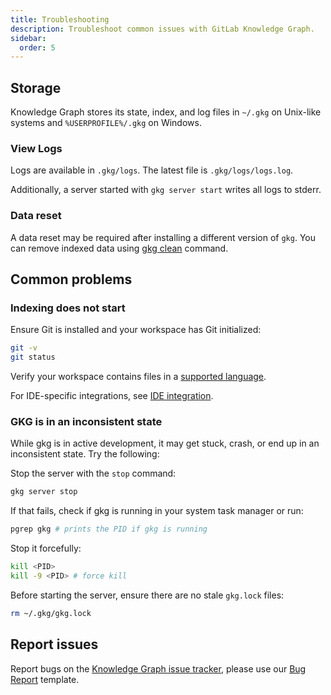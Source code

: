 ```yaml
---
title: Troubleshooting
description: Troubleshoot common issues with GitLab Knowledge Graph.
sidebar:
  order: 5
---
```


## Storage

Knowledge Graph stores its state, index, and log files in `~/.gkg` on Unix-like systems and `%USERPROFILE%/.gkg` on Windows.

### View Logs

Logs are available in `.gkg/logs`. The latest file is `.gkg/logs/logs.log`.

Additionally, a server started with `gkg server start` writes all logs to stderr.

### Data reset

A data reset may be required after installing a different version of `gkg`. You can remove indexed data using
[gkg clean](/cli/clean) command.

## Common problems

### Indexing does not start

Ensure Git is installed and your workspace has Git initialized:

```bash
git -v
git status
```

Verify your workspace contains files in a [supported language](/languages/overview).

For IDE-specific integrations, see [IDE integration](/getting-started/ide-integration).

### GKG is in an inconsistent state

While gkg is in active development, it may get stuck, crash, or end up in an inconsistent state. Try the following:

Stop the server with the `stop` command:

```bash
gkg server stop
```

If that fails, check if gkg is running in your system task manager or run:

```bash
pgrep gkg # prints the PID if gkg is running
```

Stop it forcefully:

```bash
kill <PID>
kill -9 <PID> # force kill
```

Before starting the server, ensure there are no stale `gkg.lock` files:

```bash
rm ~/.gkg/gkg.lock
```

## Report issues

Report bugs on the [Knowledge Graph issue tracker](https://gitlab.com/gitlab-org/rust/knowledge-graph/-/issues),
please use our [Bug Report](https://gitlab.com/gitlab-org/rust/knowledge-graph/-/issues/new?description_template=Bug_report) template.
